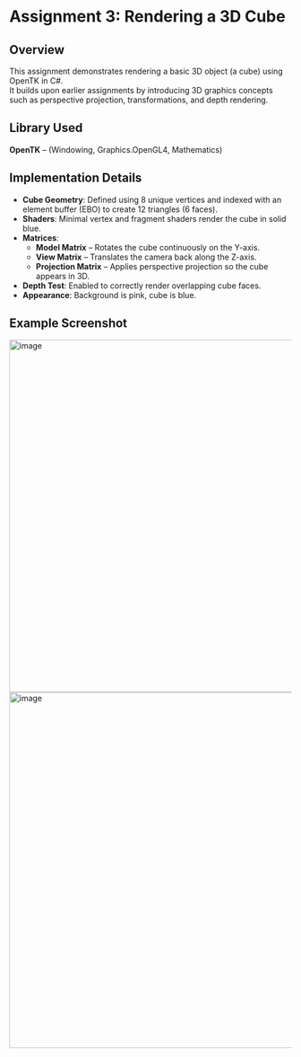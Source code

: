 # Assignment 3: Rendering a 3D Cube

## Overview
This assignment demonstrates rendering a basic 3D object (a cube) using OpenTK in C#.  
It builds upon earlier assignments by introducing 3D graphics concepts such as perspective projection, transformations, and depth rendering.

## Library Used
**OpenTK** – (Windowing, Graphics.OpenGL4, Mathematics)

## Implementation Details
- **Cube Geometry**: Defined using 8 unique vertices and indexed with an element buffer (EBO) to create 12 triangles (6 faces).  
- **Shaders**: Minimal vertex and fragment shaders render the cube in solid blue.  
- **Matrices**:  
  - **Model Matrix** – Rotates the cube continuously on the Y-axis.  
  - **View Matrix** – Translates the camera back along the Z-axis.  
  - **Projection Matrix** – Applies perspective projection so the cube appears in 3D.  
- **Depth Test**: Enabled to correctly render overlapping cube faces.  
- **Appearance**: Background is pink, cube is blue.

## Example Screenshot
<img width="801" height="628" alt="image" src="https://github.com/user-attachments/assets/553e7d46-55d8-42bb-b7c5-75cb5525f534" />
<img width="801" height="634" alt="image" src="https://github.com/user-attachments/assets/d04ea5fa-01e6-4cb1-9c13-f389636516da" />

